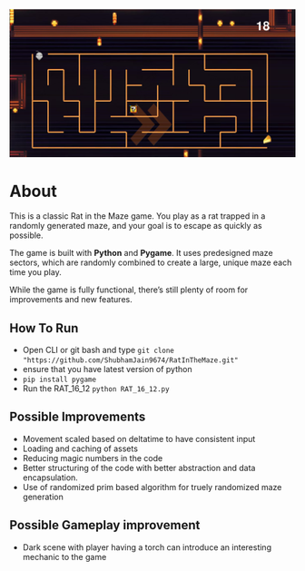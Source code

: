 ![Game](Images/ProjectSS.png)

# About 

This is a classic Rat in the Maze game.
You play as a rat trapped in a randomly generated maze, and your goal is to escape as quickly as possible.

The game is built with **Python** and **Pygame**. It uses predesigned maze sectors, which are randomly combined to create a large, unique maze each time you play.

While the game is fully functional, there’s still plenty of room for improvements and new features.

## How To Run

* Open CLI or git bash and type  ```git clone "https://github.com/ShubhamJain9674/RatInTheMaze.git"```
* ensure that you have latest version of python
* ```pip install pygame```
* Run the RAT_16_12 ```python RAT_16_12.py```

## Possible Improvements

* Movement scaled based on deltatime to have consistent input
* Loading and caching of assets
* Reducing magic numbers in the code
* Better structuring of the code with better abstraction and data encapsulation.
* Use of randomized prim based algorithm for truely randomized maze generation  
## Possible Gameplay improvement
* Dark scene with player having a torch can introduce an interesting mechanic to the game
  
  